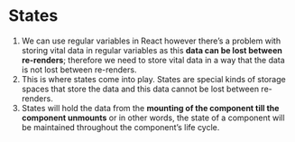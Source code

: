 # States
1. We can use regular variables in React however there’s a problem with storing vital data in regular variables as this **data can be lost between re-renders**; therefore we need to store vital data in a way that the data is not lost between re-renders.
2. This is where states come into play. States are special kinds of storage spaces that store the data and this data cannot be lost between re-renders.
3. States will hold the data from the **mounting of the component till the component unmounts** or in other words, the state of a component will be maintained throughout the component’s life cycle.
